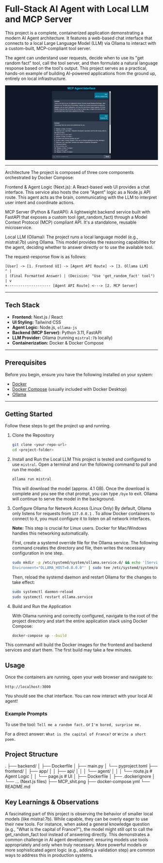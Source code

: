 # Full-Stack AI Agent with Local LLM and MCP Server

This project is a complete, containerized application demonstrating a modern AI Agent architecture. It features a web-based chat interface that connects to a local Large Language Model (LLM) via Ollama to interact with a custom-built, MCP-compliant tool server.

The agent can understand user requests, decide when to use its "get random fact" tool, call the tool server, and then formulate a natural language response based on the tool's output. This project serves as a practical, hands-on example of building AI-powered applications from the ground up, entirely on local infrastructure.

![Application Screenshot](./MCP_shit.png)

---

Architecture
The project is composed of three core components orchestrated by Docker Compose:

Frontend & Agent Logic (Next.js): A React-based web UI provides a chat interface. This service also hosts the core "Agent" logic as a Node.js API route. This agent acts as the brain, communicating with the LLM to interpret user intent and coordinate actions.

MCP Server (Python & FastAPI): A lightweight backend service built with FastAPI that exposes a custom tool (get_random_fact) through a Model Context Protocol (MCP) compliant API. It's a standalone, reusable microservice.

Local LLM (Ollama): The project runs a local language model (e.g., mistral:7b) using Ollama. This model provides the reasoning capabilities for the agent, deciding whether to answer directly or to use the available tool.

The request-response flow is as follows:

```shell
[User] -> [1. Frontend UI] -> [Agent API Route] -> [3. Ollama LLM]
^ |
| (Final Formatted Answer) | (Decision: "Use 'get_random_fact' tool")
| v
+-------------------- [Agent API Route] <---> [2. MCP Server]
```

---

## Tech Stack

- **Frontend:** Next.js / React
- **UI Styling:** Tailwind CSS
- **Agent Logic:** Node.js, `ollama-js`
- **Backend (MCP Server):** Python 3.11, FastAPI
- **LLM Provider:** Ollama (running `mistral:7b` locally)
- **Containerization:** Docker & Docker Compose

---

## Prerequisites

Before you begin, ensure you have the following installed on your system:

- [Docker](https://www.docker.com/get-started)
- [Docker Compose](https://docs.docker.com/compose/install/) (usually included with Docker Desktop)
- [Ollama](https://ollama.com/)

---

## Getting Started

Follow these steps to get the project up and running.

1. Clone the Repository

   ```bash
   git clone <your-repo-url>
   cd <project-folder>
   ```

2. Install and Run the Local LLM
   This project is tested and configured to use `mistral`. Open a terminal and run the following command to pull and run the model.

   ```bash
   ollama run mistral
   ```

   This will download the model (approx. 4.1 GB). Once the download is complete and you see the chat prompt, you can type `/bye` to exit. Ollama will continue to serve the model in the background.

3. Configure Ollama for Network Access (Linux Only)
   By default, Ollama only listens for requests from `127.0.0.1` . To allow Docker containers to connect to it, you must configure it to listen on all network interfaces.

   **Note:** This step is crucial for Linux users. Docker for Mac/Windows handles this networking automatically.

   First, create a systemd override file for the Ollama service. The following command creates the directory and file, then writes the necessary configuration in one step.

   ```bash
   sudo mkdir -p /etc/systemd/system/ollama.service.d/ && echo '[Service]
   Environment="OLLAMA_HOST=0.0.0.0"' | sudo tee /etc/systemd/system/ollama.service.d/override.conf
   ```

   Then, reload the systemd daemon and restart Ollama for the changes to take effect:

   ```bash
   sudo systemctl daemon-reload
   sudo systemctl restart ollama.service
   ```

4. Build and Run the Application

   With Ollama running and correctly configured, navigate to the root of the project directory and start the entire application stack using Docker Compose:

   ```bash
   docker-compose up --build
   ```

This command will build the Docker images for the frontend and backend services and start them. The first build may take a few minutes.

## Usage

Once the containers are running, open your web browser and navigate to:

`http://localhost:3000`

You should see the chat interface. You can now interact with your local AI agent!

### Example Prompts

To use the tool: `Tell me a random fact.` or `I'm bored, surprise me.`

For a direct answer: `What is the capital of France?` or `Write a short poem.`

## Project Structure

.
├── backend/
│ ├── Dockerfile
│ ├── main.py
│ └── pyproject.toml
├── frontend/
│ ├── app/
│ │ ├── api/
│ │ │ └── agent/
│ │ │ └── route.js # Agent Logic
│ │ └── page.js # UI
│ ├── Dockerfile
│ ├── .dockerignore
│ └── ... (Next.js files)
├── MCP_shit.png
├── docker-compose.yml
└── README.md

## Key Learnings & Observations

A fascinating part of this project is observing the behavior of smaller local models (like mistral:7b). While capable, they can be overly eager to use their new tools. For instance, when asked a general knowledge question (e.g., "What is the capital of France?"), the model might still opt to call the get_random_fact tool instead of answering directly. This demonstrates a common challenge in AI agent development: ensuring models use tools appropriately and only when truly necessary. More powerful models or more sophisticated agent logic (e.g., adding a validation step) are common ways to address this in production systems.
